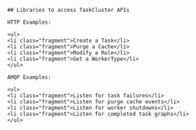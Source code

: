 		## Libraries to access TaskCluster APIs

		HTTP Examples:

		<ul>
		<li class="fragment">Create a Task</li>
		<li class="fragment">Purge a Cache</li>
		<li class="fragment">Modify a Role</li>
		<li class="fragment">Get a WorkerType</li>
		</ul>

		AMQP Examples:

		<ul>
		<li class="fragment">Listen for task failures</li>
		<li class="fragment">Listen for purge cache events</li>
		<li class="fragment">Listen for worker shutdowns</li>
		<li class="fragment">Listen for completed task graphs</li>
		</ul>
